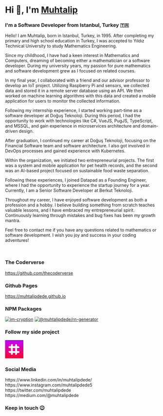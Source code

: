 <div>

  <h1>Hi 👋, I'm <a href="https://muhtalipdede.github.io/about">Muhtalip<a></h1>
  <h3>I'm a Software Developer from Istanbul, Turkey &#127481;&#127479;</h3>
  
  <p>
Hello! I am Muhtalip, born in Istanbul, Turkey, in 1995. After completing my primary and high school education in Turkey, I was accepted to Yıldız Technical University to study Mathematics Engineering.

Since my childhood, I have had a keen interest in Mathematics and Computers, dreaming of becoming either a mathematician or a software developer. During my university years, my passion for pure mathematics and software development grew as I focused on related courses.

In my final year, I collaborated with a friend and our advisor professor to develop an IoT project. Utilizing Raspberry Pi and sensors, we collected data and stored it in a remote server database using an API. We then worked on machine learning algorithms with this data and created a mobile application for users to monitor the collected information.

Following my internship experience, I started working part-time as a software developer at Doğuş Teknoloji. During this period, I had the opportunity to work with technologies like C#, VueJS, PugJS, TypeScript, and MSSQL, and gain experience in microservices architecture and domain-driven design.

After graduation, I continued my career at Doğuş Teknoloji, focusing on the Financial Software team and software architecture. I also got involved in DevOps processes and gained experience with Kubernetes.

Within the organization, we initiated two entrepreneurial projects. The first was a system and mobile application for pet health records, and the second was an AI-based project focused on sustainable food waste separation.

Following these experiences, I joined Datapad as a Founding Engineer, where I had the opportunity to experience the startup journey for a year. Currently, I am a Senior Software Developer at Berkut Teknoloji.

Throughout my career, I have enjoyed software development as both a profession and a hobby. I believe building something from scratch teaches valuable lessons, and I have embraced my entrepreneurial spirit. Continuously learning through mistakes and bug fixes has been my growth mantra.

Feel free to contact me if you have any questions related to mathematics or software development. I wish you joy and success in your coding adventures!
    
  </p>
  <br />
  <h3>The Coderverse</h3>
  
  https://github.com/thecoderverse
  <br />
  <h3>Github Pages</h3>
  
  https://muhtalipdede.github.io

  <h3>NPM Packages</h3>

  [![im-cryption](https://img.shields.io/npm/dt/im-cryption.svg)](https://www.npmjs.com/package/im-cryption)
  [![@muhtalipdede/rn-generator](https://img.shields.io/npm/dt/@muhtalipdede/rn-generator.svg)](https://www.npmjs.com/package/@muhtalipdede/rn-generator)

  <h3>Follow my side project</h3>

  [<img src="./images/get2gether.png" alt="Get Together" width="60"/>](https://github.com/get2gether-app)

  <h3>Social Media</h3>
  https://www.linkedin.com/in/muhtalipdede/
  <br />
  https://www.instagram.com/muhtalipdede5
  <br />
  https://twitter.com/muhtalipdede
  <br />
  https://medium.com/@muhtalipdede
  
  <h3>Keep in touch 😉</h3>
  
</div>
